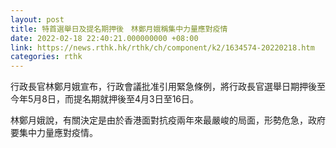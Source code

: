 ```yaml
---
layout: post
title: 特首選舉日及提名期押後　林鄭月娥稱集中力量應對疫情
date: 2022-02-18 22:40:21.000000000 +08:00
link: https://news.rthk.hk/rthk/ch/component/k2/1634574-20220218.htm
categories: rthk
---
```


行政長官林鄭月娥宣布，行政會議批准引用緊急條例，將行政長官選舉日期押後至今年5月8日，而提名期就押後至4月3日至16日。

林鄭月娥說，有關決定是由於香港面對抗疫兩年來最嚴峻的局面，形勢危急，政府要集中力量應對疫情。

